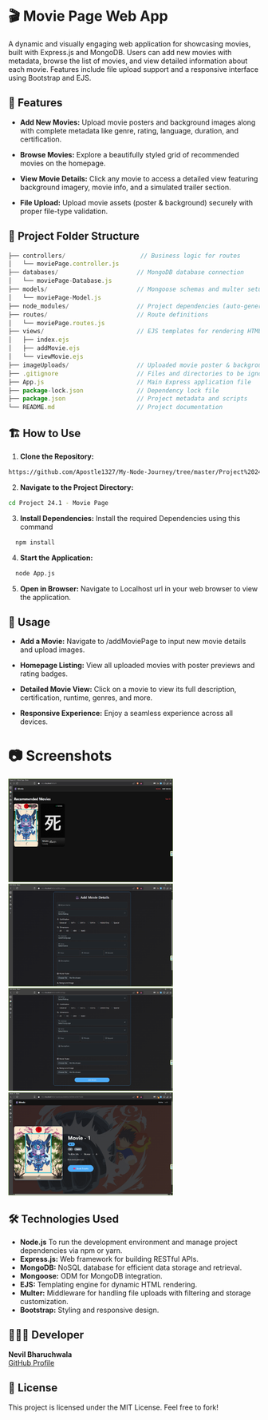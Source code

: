 # 🎬 Movie Page Web App

A dynamic and visually engaging web application for showcasing movies, built with Express.js and MongoDB. Users can add new movies with metadata, browse the list of movies, and view detailed information about each movie. Features include file upload support and a responsive interface using Bootstrap and EJS.

## 🚀 Features

- **Add New Movies:**
  Upload movie posters and background images along with complete metadata like genre, rating, language, duration, and certification.

- **Browse Movies:**
  Explore a beautifully styled grid of recommended movies on the homepage.

- **View Movie Details:**
  Click any movie to access a detailed view featuring background imagery, movie info, and a simulated trailer section.

- **File Upload:**
  Upload movie assets (poster & background) securely with proper file-type validation.

## 📂 Project Folder Structure

```jsx
├── controllers/                     // Business logic for routes
│   └── moviePage.controller.js
├── databases/                      // MongoDB database connection
│   └── moviePage-Database.js
├── models/                         // Mongoose schemas and multer setup
│   └── moviePage-Model.js
├── node_modules/                   // Project dependencies (auto-generated)
├── routes/                         // Route definitions
│   └── moviePage.routes.js
├── views/                          // EJS templates for rendering HTML
│   ├── index.ejs
│   ├── addMovie.ejs
│   └── viewMovie.ejs
├── imageUploads/                   // Uploaded movie poster & background images
├── .gitignore                      // Files and directories to be ignored by Git
├── App.js                          // Main Express application file
├── package-lock.json               // Dependency lock file
├── package.json                    // Project metadata and scripts
└── README.md                       // Project documentation
```

## 🏗️ How to Use

1. **Clone the Repository:**

```bash
https://github.com/Apostle1327/My-Node-Journey/tree/master/Project%2024.1%20-%20Movie%20Page
```

2. **Navigate to the Project Directory:**

```bash
cd Project 24.1 - Movie Page
```

3. **Install Dependencies:**
   Install the required Dependencies using this command

```bash
  npm install
```

4. **Start the Application:**

```bash
  node App.js
```

5. **Open in Browser:**
   Navigate to Localhost url in your web browser to view the application.

## 👤 Usage

- **Add a Movie:**
  Navigate to /addMoviePage to input new movie details and upload images.

- **Homepage Listing:**
  View all uploaded movies with poster previews and rating badges.

- **Detailed Movie View:**
  Click on a movie to view its full description, certification, runtime, genres, and more.

- **Responsive Experience:**
  Enjoy a seamless experience across all devices.

# 📷 Screenshots

<img width="330" alt="Movie Page - 1" src="./images/Movie Page - 1.png">
<img width="330" alt="Movie Page - 2" src="./images/Movie Page - 2.png">
<img width="330" alt="Movie Page - 3" src="./images/Movie Page - 3.png">
<img width="330" alt="Movie Page - 4" src="./images/Movie Page - 4.png">

## 🛠️ Technologies Used

- **Node.js**
  To run the development environment and manage project dependencies via npm or yarn.
- **Express.js:**
  Web framework for building RESTful APIs.
- **MongoDB:**
  NoSQL database for efficient data storage and retrieval.
- **Mongoose:**
  ODM for MongoDB integration.
- **EJS:**
  Templating engine for dynamic HTML rendering.
- **Multer:**
  Middleware for handling file uploads with filtering and storage customization.
- **Bootstrap:**
  Styling and responsive design.

## 👨🏼‍💻 Developer

**Nevil Bharuchwala**  
[GitHub Profile](https://github.com/Apostle1327)

## 📜 License

This project is licensed under the MIT License.
Feel free to fork!
